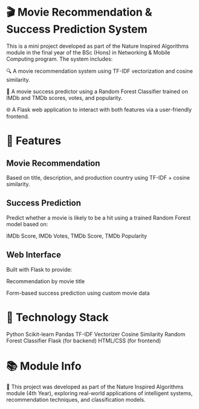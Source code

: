 # 🎬 Movie Recommendation & Success Prediction System
This is a mini project developed as part of the Nature Inspired Algorithms module in the final year of the BSc (Hons) in Networking & Mobile Computing program. The system includes:

🔍 A movie recommendation system using TF-IDF vectorization and cosine similarity.

🎯 A movie success predictor using a Random Forest Classifier trained on IMDb and TMDb scores, votes, and popularity.

🌐 A Flask web application to interact with both features via a user-friendly frontend.

# 🚀 Features
## Movie Recommendation
Based on title, description, and production country using TF-IDF + cosine similarity.

## Success Prediction
Predict whether a movie is likely to be a hit using a trained Random Forest model based on:

IMDb Score, IMDb Votes, TMDb Score, TMDb Popularity

## Web Interface
Built with Flask to provide:

Recommendation by movie title

Form-based success prediction using custom movie data

# 📌 Technology Stack
Python
Scikit-learn
Pandas
TF-IDF Vectorizer
Cosine Similarity
Random Forest Classifier
Flask (for backend)
HTML/CSS (for frontend)

# 📚 Module Info
🔬 This project was developed as part of the Nature Inspired Algorithms module (4th Year), exploring real-world applications of intelligent systems, recommendation techniques, and classification models.
